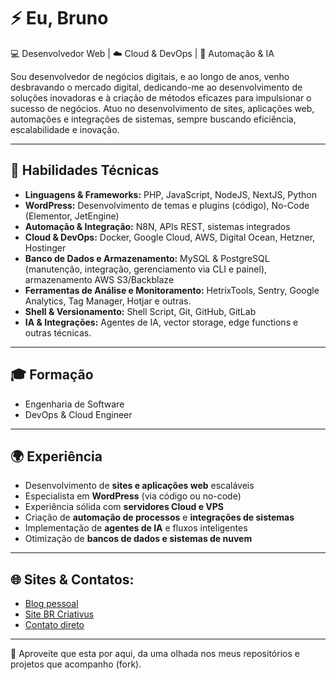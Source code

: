 # ⚡ Eu, Bruno

💻 Desenvolvedor Web | ☁️ Cloud & DevOps | 🤖 Automação & IA  

Sou desenvolvedor de negócios digitais, e ao longo de anos, venho desbravando o mercado digital, dedicando-me ao desenvolvimento de soluções inovadoras e à criação de métodos eficazes para impulsionar o sucesso de negócios.
Atuo no desenvolvimento de sites, aplicações web, automações e integrações de sistemas, sempre buscando eficiência, escalabilidade e inovação.  

---

## 🚀 Habilidades Técnicas  

- **Linguagens & Frameworks:** PHP, JavaScript, NodeJS, NextJS, Python  
- **WordPress:** Desenvolvimento de temas e plugins (código), No-Code (Elementor, JetEngine)  
- **Automação & Integração:** N8N, APIs REST, sistemas integrados  
- **Cloud & DevOps:** Docker, Google Cloud, AWS, Digital Ocean, Hetzner, Hostinger
- **Banco de Dados e Armazenamento:** MySQL & PostgreSQL (manutenção, integração, gerenciamento via CLI e painel), armazenamento AWS S3/Backblaze
- **Ferramentas de Análise e Monitoramento:** HetrixTools, Sentry, Google Analytics, Tag Manager, Hotjar e outras.
- **Shell & Versionamento:** Shell Script, Git, GitHub, GitLab  
- **IA & Integrações:** Agentes de IA, vector storage, edge functions e outras técnicas.

---

## 🎓 Formação  

- Engenharia de Software  
- DevOps & Cloud Engineer  

---

## 🌍 Experiência  

- Desenvolvimento de **sites e aplicações web** escaláveis  
- Especialista em **WordPress** (via código ou no-code)  
- Experiência sólida com **servidores Cloud e VPS**  
- Criação de **automação de processos** e **integrações de sistemas**  
- Implementação de **agentes de IA** e fluxos inteligentes  
- Otimização de **bancos de dados e sistemas de nuvem**  

---

## 🌐 Sites & Contatos:  

- [Blog pessoal](https://bruno.art.br/)
- [Site BR Criativus](https://brcriativus.com.br/)
- [Contato direto](https://brunoalbim.com.br/) 

---

🚀 Aproveite que esta por aqui, da uma olhada nos meus repositórios e projetos que acompanho (fork).
